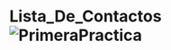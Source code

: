 # Lista_De_Contactos![PrimeraPractica](https://user-images.githubusercontent.com/47164453/194716968-fdef8438-eb3f-4dd4-bd04-2836bb83cb43.jpg)
